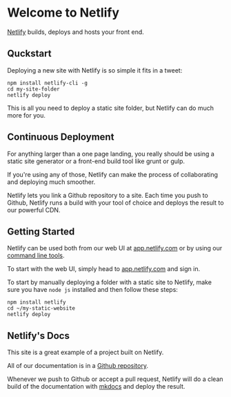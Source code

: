 # Welcome to Netlify

[Netlify](http://www.netlify.com) builds, deploys and hosts your front end.

## Quckstart

Deploying a new site with Netlify is so simple it fits in a tweet:

```
npm install netlify-cli -g
cd my-site-folder
netlify deploy
```

This is all you need to deploy a static site folder, but Netlify can do much more for you.

## Continuous Deployment

For anything larger than a one page landing, you really should be using a static site generator or a front-end build tool like grunt or gulp.

If you're using any of those, Netlify can make the process of collaborating and deploying much smoother.

Netlify lets you link a Github repository to a site. Each time you push to Github, Netlify runs a build with your tool of choice and deploys the result to our powerful CDN.

## Getting Started

Netlify can be used both from our web UI at [app.netlify.com](http://app.netlify.com) or by using our [command line tools](cli.md).

To start with the web UI, simply head to [app.netlify.com](http://app.netlify.com) and sign in.

To start by manually deploying a folder with a static site to Netlify, make sure you have `node js` installed and then follow these steps:

```
npm install netlify
cd ~/my-static-website
netlify deploy
```

## Netlify's Docs

This site is a great example of a project built on Netlify.

All of our documentation is in a [Github repository](https://www.github.com/netlify/docs).

Whenever we push to Github or accept a pull request, Netlify will do a clean build of the documentation with [mkdocs](http://www.mkdocs.org/) and deploy the result.
